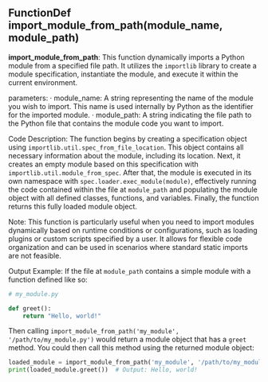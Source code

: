 ## FunctionDef import_module_from_path(module_name, module_path)
**import_module_from_path**: This function dynamically imports a Python module from a specified file path. It utilizes the `importlib` library to create a module specification, instantiate the module, and execute it within the current environment.

parameters:
· module_name: A string representing the name of the module you wish to import. This name is used internally by Python as the identifier for the imported module.
· module_path: A string indicating the file path to the Python file that contains the module code you want to import.

Code Description: The function begins by creating a specification object using `importlib.util.spec_from_file_location`. This object contains all necessary information about the module, including its location. Next, it creates an empty module based on this specification with `importlib.util.module_from_spec`. After that, the module is executed in its own namespace with `spec.loader.exec_module(module)`, effectively running the code contained within the file at `module_path` and populating the module object with all defined classes, functions, and variables. Finally, the function returns this fully loaded module object.

Note: This function is particularly useful when you need to import modules dynamically based on runtime conditions or configurations, such as loading plugins or custom scripts specified by a user. It allows for flexible code organization and can be used in scenarios where standard static imports are not feasible.

Output Example: If the file at `module_path` contains a simple module with a function defined like so:

```python
# my_module.py

def greet():
    return "Hello, world!"
```

Then calling `import_module_from_path('my_module', '/path/to/my_module.py')` would return a module object that has a `greet` method. You could then call this method using the returned module object:

```python
loaded_module = import_module_from_path('my_module', '/path/to/my_module.py')
print(loaded_module.greet())  # Output: Hello, world!
```
